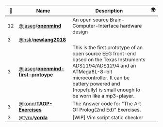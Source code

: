 |:star2: | Name | Description | 🌍|
|---|---|---|---|
|12|[@jaseg](https://github.com/jaseg)/[**openmind**](https://github.com/jaseg/openmind)|An open source Brain-Computer-Interface hardware design||
|3|[@hsk](https://github.com/hsk)/[**newlang2018**](https://github.com/hsk/newlang2018)|||
|3|[@jaseg](https://github.com/jaseg)/[**openmind-first-protoype**](https://github.com/jaseg/openmind-first-protoype)|This is the first prototype of an open source EEG front-end based on the Texas Instruments ADS1194/ADS1294 and an ATMega8L-8-bit microcontroller. It can be battery powered and (hopefully) is small enough to be worn like a mp3-player. ||
|3|[@konn](https://github.com/konn)/[**TAOP-Exercises**](https://github.com/konn/TAOP-Exercises)|The Answer code for "The Art Of Prolog(2nd Ed)" Exercises.||
|3|[@tyru](https://github.com/tyru)/[**yorda**](https://github.com/tyru/yorda)|[WIP] Vim script static checker||

